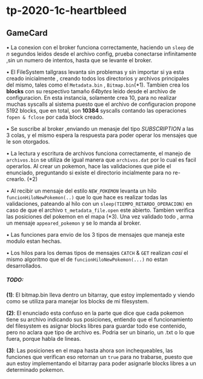 # tp-2020-1c-heartbleed
## GameCard
• La conexion con el broker funciona correctamente, haciendo un `sleep` de *n* segundos leidos desde el archivo config, prueba       conectarse infinitamente ,sin un numero de intentos, hasta que se levante el broker.

• El FileSystem tallgrass levanta sin problemas y sin importar si ya esta creado inicialmente , creando todos los directorios y archivos principales del mismo, tales como el `Metadata.bin` , `Bitmap.bin`(*1). Tambien crea los **blocks** con su respectivo tamaño *64bytes* leido desde el archivo de configuracion. En esta instancia, solamente crea 10, para no realizar muchas syscalls al sistema puesto que el archivo de configuracion propone 5192 blocks, que en total, son **10384** syscalls contando las operaciones `fopen & fclose` por cada block creado. 

• Se suscribe al broker ,enviando un menasje del tipo *SUBSCRIPTION* a las 3 colas, y el mismo espera la respuesta para poder operar los mensajes que le son otorgados.

• La lectura y escritura de archivos funciona correctamente, el manejo de `archivos.bin` se utiliza de igual manera que `archivos.dat` por lo cual es facil operarlos. Al crear un pokemon, hace las validaciones que pide el enunciado, preguntando si existe el directorio incialmente para no re-crearlo. (*2)

• Al recibir un mensaje del estilo *`NEW_POKEMON`* levanta un hilo `funcionHiloNewPokemon(..)` que lo que hace es realizar todas las validaciones, pateando al hilo con un `sleep(TIEMPO_RETARDO_OPERACION)` en caso de que el archivo `t_metadata_file.open` este abierto.
Tambien verifica las posiciones del pokemon en el mapa (*3).
Una vez validado todo , arma un mensaje `appeared_pokemon` y se lo manda al broker. 

• Las funciones para envio de los 3 tipos de mensajes que maneja este modulo estan hechas.

• Los hilos para los demas tipos de mensajes `CATCH` & `GET` realizan *casi* el mismo algoritmo que el de `funcionHiloNewPokemon(...)` no estan desarrollados.


##### TODO:
**(1)**: El bitmap.bin lleva dentro un bitarray, que estoy implementado y viendo como se utiliza para manejar los blocks de mi filesystem.

**(2)**: El enunciado esta confuso en la parte que dice que cada pokemon tiene su archivo indicando sus posiciones, entiendo que el funcionamiento del filesystem es asignar blocks libres para guardar todo ese contenido, pero no aclara que tipo de archivo es. Podria ser un binario, un .txt o lo que fuera, porque habla de lineas.

**(3)**: Las posiciones en el mapa hasta ahora son inchequeables, las funciones que verifican eso retornan un `true` para no trabarse, puesto que aun estoy implementando el bitarray para poder asignarle blocks libres a un determinado pokemon. 
